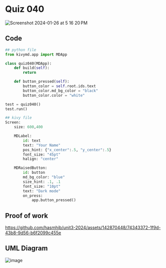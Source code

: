 # Quiz 040
<img width="max" alt="Screenshot 2024-01-26 at 5 16 20 PM" src="https://github.com/hasmhib/unit3-2024/assets/142870448/41552c0c-0b03-463a-9cb6-3eac4bfe36e5">

## Code

```py
## python file
from kivymd.app import MDApp

class quiz040(MDApp):
    def build(self):
        return

    def button_pressed(self):
        button_color = self.root.ids.text
        button_color.md_bg_color = "black"
        button_color.color = "white"

test = quiz040()
test.run()

## kivy file
Screen:
    size: 600,400

    MDLabel:
        id: text
        text: "Your Name"
        pos_hint: {"x_center":.5, "y_center":.5}
        font_size: "45pt"
        halign: "center"

    MDRaisedButton:
        id: button
        md_bg_color: "blue"
        size_hint: .1, .1
        font_size: "10pt"
        text: "Dark mode"
        on_press:
            app.button_pressed()

```

## Proof of work
https://github.com/hasmhib/unit3-2024/assets/142870448/74343372-1f9d-43b8-9d56-b6f2099c455e


## UML Diagram
![image](https://github.com/hasmhib/unit3-2024/assets/142870448/7a250947-85be-487d-8937-8983e7eb36ae)

